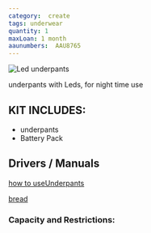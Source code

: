 ```yaml
---
category:  create
tags: underwear
quantity: 1
maxLoan: 1 month
aaunumbers:  AAU8765
---
```

![Led underpants](pants.png)

underpants with Leds, for night time use
## KIT INCLUDES:
-  underpants
- Battery Pack

## Drivers / Manuals
[how to useUnderpants](link1.html)

[bread](link2.html)



### Capacity and Restrictions:
